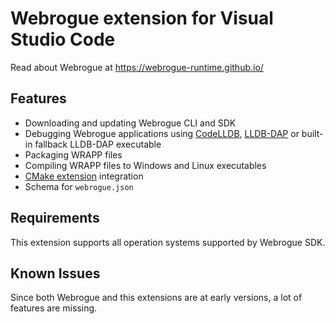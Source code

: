 # Webrogue extension for Visual Studio Code

Read about Webrogue at https://webrogue-runtime.github.io/

## Features

- Downloading and updating Webrogue CLI and SDK
- Debugging Webrogue applications using [CodeLLDB](https://marketplace.visualstudio.com/items?itemName=vadimcn.vscode-lldb), [LLDB-DAP](https://marketplace.visualstudio.com/items?itemName=llvm-vs-code-extensions.lldb-dap) or built-in fallback LLDB-DAP executable
- Packaging WRAPP files
- Compiling WRAPP files to Windows and Linux executables
- [CMake extension](https://marketplace.visualstudio.com/items?itemName=ms-vscode.cmake-tools) integration
- Schema for `webrogue.json`

## Requirements

This extension supports all operation systems supported by Webrogue SDK.

## Known Issues

Since both Webrogue and this extensions are at early versions, a lot of features are missing.
